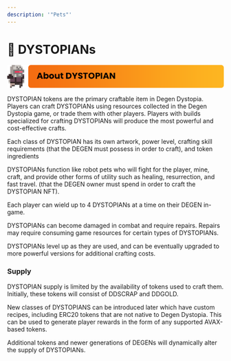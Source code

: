 ```yaml
---
description: '"Pets"'
---
```


# 🤖 DYSTOPIANs

![](../../.gitbook/assets/6.png)

DYSTOPIAN tokens are the primary craftable item in Degen Dystopia. Players can craft DYSTOPIANs using resources collected in the Degen Dystopia game, or trade them with other players. Players with builds specialized for crafting DYSTOPIANs will produce the most powerful and cost-effective crafts.

Each class of DYSTOPIAN has its own artwork, power level, crafting skill requirements (that the DEGEN must possess in order to craft), and token ingredients

DYSTOPIANs function like robot pets who will fight for the player, mine, craft, and provide other forms of utility such as healing, resurrection, and fast travel. (that the DEGEN owner must spend in order to craft the DYSTOPIAN NFT).

Each player can wield up to 4 DYSTOPIANs at a time on their DEGEN in-game.

DYSTOPIANs can become damaged in combat and require repairs. Repairs may require consuming game resources for certain types of DYSTOPIANs.

DYSTOPIANs level up as they are used, and can be eventually upgraded to more powerful versions for additional crafting costs.

### **Supply**

DYSTOPIAN supply is limited by the availability of tokens used to craft them. Initially, these tokens will consist of DDSCRAP and DDGOLD.&#x20;

New classes of DYSTOPIANS can be introduced later which have custom recipes, including ERC20 tokens that are not native to Degen Dystopia. This can be used to generate player rewards in the form of any supported AVAX-based tokens.

Additional tokens and newer generations of DEGENs will dynamically alter the supply of DYSTOPIANs.



